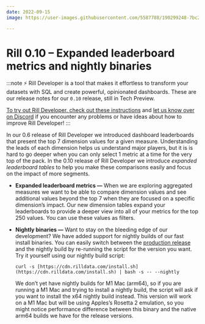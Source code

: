 ```yaml
---
date: 2022-09-15
image: https://user-images.githubusercontent.com/5587788/190299248-7bc2e6f2-2aee-4415-aa38-dda784f75f6f.png

---
```


# Rill 0.10 – Expanded leaderboard metrics and nightly binaries

:::note
⚡ Rill Developer is a tool that makes it effortless to transform your datasets with SQL and create powerful, opinionated dashboards. These are our release notes for our `0.10` release, still in Tech Preview.

[To try out Rill Developer, check out these instructions](/home/install) and [let us know over on Discord](https://bit.ly/3bbcSl9) if you encounter any problems or have ideas about how to improve Rill Developer!
:::

In our 0.6 release of Rill Developer we introduced dashboard leaderboards that present the top 7 dimension values for a given measure. Understanding the leads of each dimension helps us understand major players, but it is is hard to go deeper when you can only select 1 metric at a time for the very top of the pack. In the 0.10 release of Rill Developer we introduce *expanded leaderboard tables* to help you make these comparisons easily and focus on the impact of more segments.

- **Expanded leaderboard metrics —** When we are exploring aggregated measures we want to be able to compare dimension values and see additional values beyond the top 7 when they are focused on a specific dimension’s impact. Our new dimension tables expand your leaderboards to provide a deeper view into all of your metrics for the top 250 values. You can use these values as filters.

- **Nightly binaries —** Want to stay on the bleeding edge of our development? We have added support for nightly builds of our fast install binaries. You can easily switch between the [production release](/home/install) and the nightly build by re-running the script for the version you want. Try it yourself using our nightly build script:

  `curl -s [https://cdn.rilldata.com/install.sh](https://cdn.rilldata.com/install.sh) | bash -s -- --nightly`

  We don’t yet have nightly builds for M1 Mac (arm64), so if you are running a M1 Mac and trying to install a nightly build, the script will ask if you want to install the x64 nightly build instead. This version will work on a M1 Mac but will be using Apples’s Rosetta 2 emulation, so you might notice performance difference between this binary and the native arm64 builds we have for the release versions.
